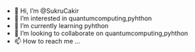 - 👋 Hi, I’m @SukruCakir
- 👀 I’m interested in quantumcomputing,pyhthon
- 🌱 I’m currently learning pyhthon
- 💞️ I’m looking to collaborate on quantumcomputing,pyhthon
- 📫 How to reach me ...

<!---
SukruCakir/SukruCakir is a ✨ special ✨ repository because its `README.md` (this file) appears on your GitHub profile.
You can click the Preview link to take a look at your changes.
--->

